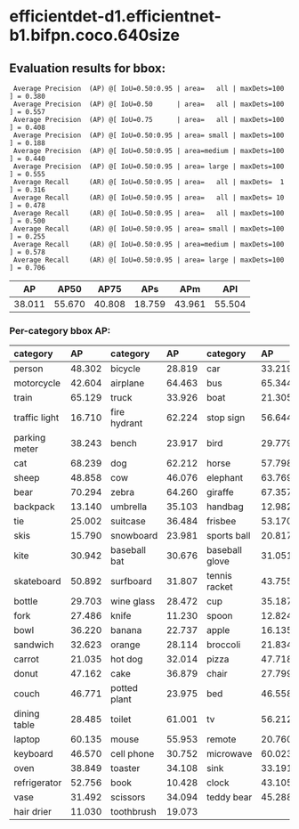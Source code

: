 # efficientdet-d1.efficientnet-b1.bifpn.coco.640size  
## Evaluation results for bbox:  
```  
 Average Precision  (AP) @[ IoU=0.50:0.95 | area=   all | maxDets=100 ] = 0.380
 Average Precision  (AP) @[ IoU=0.50      | area=   all | maxDets=100 ] = 0.557
 Average Precision  (AP) @[ IoU=0.75      | area=   all | maxDets=100 ] = 0.408
 Average Precision  (AP) @[ IoU=0.50:0.95 | area= small | maxDets=100 ] = 0.188
 Average Precision  (AP) @[ IoU=0.50:0.95 | area=medium | maxDets=100 ] = 0.440
 Average Precision  (AP) @[ IoU=0.50:0.95 | area= large | maxDets=100 ] = 0.555
 Average Recall     (AR) @[ IoU=0.50:0.95 | area=   all | maxDets=  1 ] = 0.316
 Average Recall     (AR) @[ IoU=0.50:0.95 | area=   all | maxDets= 10 ] = 0.478
 Average Recall     (AR) @[ IoU=0.50:0.95 | area=   all | maxDets=100 ] = 0.500
 Average Recall     (AR) @[ IoU=0.50:0.95 | area= small | maxDets=100 ] = 0.255
 Average Recall     (AR) @[ IoU=0.50:0.95 | area=medium | maxDets=100 ] = 0.578
 Average Recall     (AR) @[ IoU=0.50:0.95 | area= large | maxDets=100 ] = 0.706
```  
|   AP   |  AP50  |  AP75  |  APs   |  APm   |  APl   |  
|:------:|:------:|:------:|:------:|:------:|:------:|  
| 38.011 | 55.670 | 40.808 | 18.759 | 43.961 | 55.504 |
### Per-category bbox AP:  

| category      | AP     | category     | AP     | category       | AP     |  
|:--------------|:-------|:-------------|:-------|:---------------|:-------|  
| person        | 48.302 | bicycle      | 28.819 | car            | 33.219 |  
| motorcycle    | 42.604 | airplane     | 64.463 | bus            | 65.344 |  
| train         | 65.129 | truck        | 33.926 | boat           | 21.305 |  
| traffic light | 16.710 | fire hydrant | 62.224 | stop sign      | 56.644 |  
| parking meter | 38.243 | bench        | 23.917 | bird           | 29.779 |  
| cat           | 68.239 | dog          | 62.212 | horse          | 57.798 |  
| sheep         | 48.858 | cow          | 46.076 | elephant       | 63.769 |  
| bear          | 70.294 | zebra        | 64.260 | giraffe        | 67.357 |  
| backpack      | 13.140 | umbrella     | 35.103 | handbag        | 12.982 |  
| tie           | 25.002 | suitcase     | 36.484 | frisbee        | 53.170 |  
| skis          | 15.790 | snowboard    | 23.981 | sports ball    | 20.817 |  
| kite          | 30.942 | baseball bat | 30.676 | baseball glove | 31.051 |  
| skateboard    | 50.892 | surfboard    | 31.807 | tennis racket  | 43.755 |  
| bottle        | 29.703 | wine glass   | 28.472 | cup            | 35.187 |  
| fork          | 27.486 | knife        | 11.230 | spoon          | 12.824 |  
| bowl          | 36.220 | banana       | 22.737 | apple          | 16.135 |  
| sandwich      | 32.623 | orange       | 28.114 | broccoli       | 21.834 |  
| carrot        | 21.035 | hot dog      | 32.014 | pizza          | 47.718 |  
| donut         | 47.162 | cake         | 36.879 | chair          | 27.799 |  
| couch         | 46.771 | potted plant | 23.975 | bed            | 46.558 |  
| dining table  | 28.485 | toilet       | 61.001 | tv             | 56.212 |  
| laptop        | 60.135 | mouse        | 55.953 | remote         | 20.760 |  
| keyboard      | 46.570 | cell phone   | 30.752 | microwave      | 60.023 |  
| oven          | 38.849 | toaster      | 34.108 | sink           | 33.191 |  
| refrigerator  | 52.756 | book         | 10.428 | clock          | 43.105 |  
| vase          | 31.492 | scissors     | 34.094 | teddy bear     | 45.288 |  
| hair drier    | 11.030 | toothbrush   | 19.073 |                |        |
